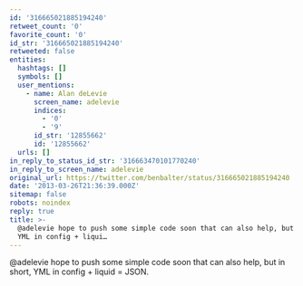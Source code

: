 ```yaml
---
id: '316665021885194240'
retweet_count: '0'
favorite_count: '0'
id_str: '316665021885194240'
retweeted: false
entities:
  hashtags: []
  symbols: []
  user_mentions:
    - name: Alan deLevie
      screen_name: adelevie
      indices:
        - '0'
        - '9'
      id_str: '12855662'
      id: '12855662'
  urls: []
in_reply_to_status_id_str: '316663470101770240'
in_reply_to_screen_name: adelevie
original_url: https://twitter.com/benbalter/status/316665021885194240
date: '2013-03-26T21:36:39.000Z'
sitemap: false
robots: noindex
reply: true
title: >-
  @adelevie hope to push some simple code soon that can also help, but in short,
  YML in config + liqui…
---
```


@adelevie hope to push some simple code soon that can also help, but in short, YML in config + liquid = JSON.